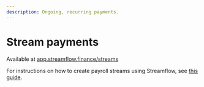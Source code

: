 ```yaml
---
description: Ongoing, recurring payments.
---
```


# Stream payments

Available at [app.streamflow.finance/streams](https://app.streamflow.finance/streams)

For instructions on how to create payroll streams using Streamflow, see [this guide](https://streamflow.medium.com/how-to-create-payroll-streams-using-streamflow-944e45ed5a07).
